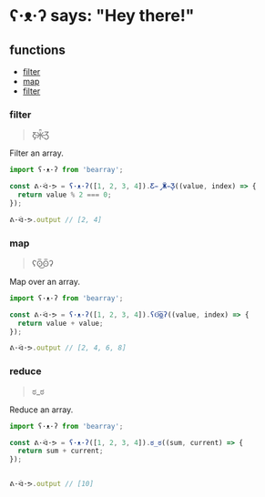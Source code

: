 # ʕ·ᴥ·ʔ says: "Hey there!"

## functions
- [filter](#filter)
- [map](#map)
- [filter](#reduce)

### filter
> Ƹ̵̡Ӝ̵̨̄Ʒ 

Filter an array.

```js
import ʕ·ᴥ·ʔ from 'bearray';

const ᕕ·ᐛ·ᕗ = ʕ·ᴥ·ʔ([1, 2, 3, 4]).Ƹ̵̡Ӝ̵̨̄Ʒ((value, index) => {
  return value % 2 === 0;
});

ᕕ·ᐛ·ᕗ.output // [2, 4]
```

### map
> ʕʘ̅͜ʘ̅ʔ

Map over an array.

```js
import ʕ·ᴥ·ʔ from 'bearray';

const ᕕ·ᐛ·ᕗ = ʕ·ᴥ·ʔ([1, 2, 3, 4]).ʕʘ̅͜ʘ̅ʔ((value, index) => {
  return value + value;
});

ᕕ·ᐛ·ᕗ.output // [2, 4, 6, 8]
```

### reduce
> ಠ_ಠ

Reduce an array.

```js
import ʕ·ᴥ·ʔ from 'bearray';

const ᕕ·ᐛ·ᕗ = ʕ·ᴥ·ʔ([1, 2, 3, 4]).ಠ_ಠ((sum, current) => {
  return sum + current;
});


ᕕ·ᐛ·ᕗ.output // [10]
```